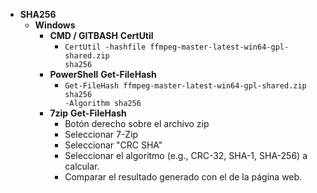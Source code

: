 - **SHA256**
  - **Windows**
    - **CMD / GITBASH** **CertUtil**
      - <code>CertUtil -hashfile ffmpeg-master-latest-win64-gpl-shared.zip sha256</code>
    - **PowerShell** **Get-FileHash**
      - <code>Get-FileHash ffmpeg-master-latest-win64-gpl-shared.zip sha256 -Algorithm sha256</code>
    - **7zip** **Get-FileHash**
      - Botón derecho sobre el archivo zip
      - Seleccionar 7-Zip
      - Seleccionar "CRC SHA"
      - Seleccionar el algoritmo (e.g., CRC-32, SHA-1, SHA-256) a calcular. 
      - Comparar el resultado generado con el de la página web.


